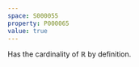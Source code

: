 ```yaml
---
space: S000055
property: P000065
value: true
---
```


Has the cardinality of $\mathbb R$ by definition.
